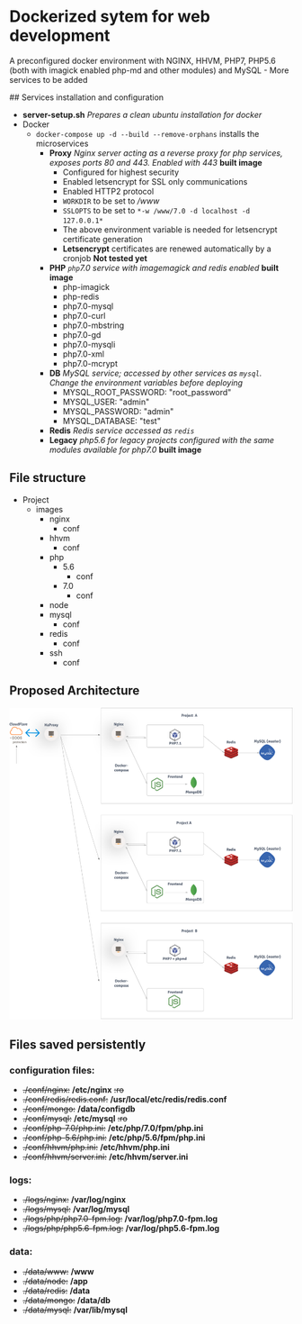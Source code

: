 # Dockerized sytem for web development

A preconfigured docker environment with NGINX, HHVM, PHP7, PHP5.6 (both with imagick enabled php-md and other modules) and MySQL - More services to be added


## Services installation and configuration

- **server-setup.sh** *Prepares a clean ubuntu installation for docker*
- Docker
    + `docker-compose up -d --build --remove-orphans` installs the microservices
        * **Proxy** *Nginx server acting as a reverse proxy for php services, exposes ports 80 and 443. Enabled with 443* **built image**
            - Configured for highest security
            - Enabled letsencrypt for SSL only communications
            - Enabled HTTP2 protocol
            - `WORKDIR` to be set to */www*
            - `SSLOPTS` to be set to `*-w /www/7.0 -d localhost -d 127.0.0.1*`
            - The above environment variable is needed for letsencrypt certificate generation
            - **Letsencrypt** certificates are renewed automatically by a cronjob **Not tested yet**
        * **PHP** *`php`7.0 service with imagemagick and redis enabled* **built image**
            - php-imagick
            - php-redis
            - php7.0-mysql
            - php7.0-curl
            - php7.0-mbstring
            - php7.0-gd
            - php7.0-mysqli
            - php7.0-xml
            - php7.0-mcrypt
        * **DB** *MySQL service; accessed by other services as `mysql`. Change the environment variables before deploying*
            - MYSQL_ROOT_PASSWORD: "root_password"
            - MYSQL_USER: "admin"
            - MYSQL_PASSWORD: "admin"
            - MYSQL_DATABASE: "test"
        * **Redis** *Redis service accessed as `redis`*
        * **Legacy** *php5.6 for legacy projects configured with the same modules available for php7.0* **built image**

## File structure

- Project
    + images
        * nginx
            - conf
        * hhvm
            - conf
        * php
            - 5.6
                + conf
            - 7.0
                + conf
        * node
        * mysql
            - conf
        * redis
            - conf
        * ssh
            - conf

## Proposed Architecture

![architecture](1.png)

## Files saved persistently

### configuration files:

- ~~./conf/nginx:~~  **/etc/nginx**  ~~:ro~~
- ~~./conf/redis/redis.conf:~~  **/usr/local/etc/redis/redis.conf**
- ~~./conf/mongo:~~  **/data/configdb**
- ~~./conf/mysql:~~  **/etc/mysql**  ~~:ro~~
- ~~./conf/php-7.0/php.ini:~~  **/etc/php/7.0/fpm/php.ini**
- ~~./conf/php-5.6/php.ini:~~  **/etc/php/5.6/fpm/php.ini**
- ~~./conf/hhvm/php.ini:~~  **/etc/hhvm/php.ini**
- ~~./conf/hhvm/server.ini:~~  **/etc/hhvm/server.ini**

### logs:

- ~~./logs/nginx:~~  **/var/log/nginx**
- ~~./logs/mysql:~~  **/var/log/mysql**
- ~~./logs/php/php7.0-fpm.log:~~  **/var/log/php7.0-fpm.log**
- ~~./logs/php/php5.6-fpm.log:~~  **/var/log/php5.6-fpm.log**

### data:

- ~~./data/www:~~  **/www**
- ~~./data/node:~~  **/app**
- ~~./data/redis:~~  **/data**
- ~~./data/mongo:~~  **/data/db**
- ~~./data/mysql:~~  **/var/lib/mysql**

